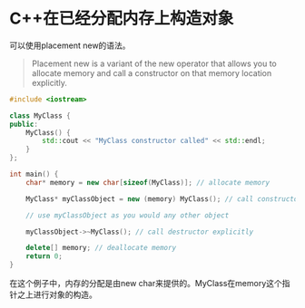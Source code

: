 # C++在已经分配内存上构造对象

可以使用placement new的语法。

> Placement new is a variant of the new operator that allows you to allocate memory and call a constructor on that memory location explicitly.

```cpp
#include <iostream>

class MyClass {
public:
    MyClass() {
        std::cout << "MyClass constructor called" << std::endl;
    }
};

int main() {
    char* memory = new char[sizeof(MyClass)]; // allocate memory

    MyClass* myClassObject = new (memory) MyClass(); // call constructor on memory location

    // use myClassObject as you would any other object

    myClassObject->~MyClass(); // call destructor explicitly

    delete[] memory; // deallocate memory
    return 0;
}
```

在这个例子中，内存的分配是由new char来提供的。MyClass在memory这个指针之上进行对象的构造。
